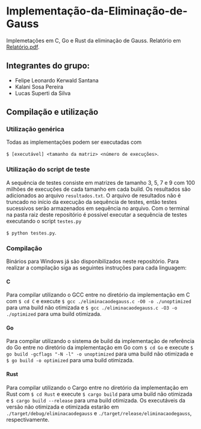 # Implementação-da-Eliminação-de-Gauss
Implemetações em C, Go e Rust da eliminação de Gauss. Relatório em [Relatório.pdf](Relatório.pdf).
## Integrantes do grupo:
- Felipe Leonardo Kerwald Santana
- Kalani Sosa Pereira
- Lucas Superti da Silva

## Compilação e utilização
### Utilização genérica
Todas as implementações podem ser executadas com

`$ [executável] <tamanho da matriz> <número de execuções>`.

### Utilização do script de teste
A sequência de testes consiste em matrizes de tamanho 3, 5, 7 e 9 com 100 milhões de execuções de cada tamanho em cada build. Os resultados são adicionados ao arquivo `resultados.txt`. O arquivo de resultados não é truncado no início da execução da sequência de testes, então testes sucessivos serão armazenados em sequência no arquivo. Com o terminal na pasta raiz deste repositório é possível executar a sequência de testes executando o script `testes.py`

`$ python testes.py`.

### Compilação
Binários para Windows já são disponibilizados neste repositório. Para realizar a compilação siga as seguintes instruções para cada linguagem:
#### C
Para compilar utilizando o GCC entre no diretório da implementação em C com `$ cd C` e execute `$ gcc ./eliminacaodegauss.c -O0 -o ./unoptimized` para uma build não otimizada e `$ gcc ./eliminacaodegauss.c -O3 -o ./optimized` para uma build otimizada.
#### Go
Para compilar utilizando o sistema de build da implementação de referência do Go entre no diretório da implementação em Go com `$ cd Go` e execute `$ go build -gcflags "-N -l" -o unoptimized` para uma build não otimizada e `$ go build -o optimized` para uma build otimizada.
#### Rust
Para compilar utilizando o Cargo entre no diretório da implementação em Rust com `$ cd Rust` e execute `$ cargo build` para uma build não otimizada e `$ cargo build --release` para uma build otimizada. Os executáveis da versão não otimizada e otimizada estarão em `./target/debug/eliminacaodegauss` e `./target/release/eliminacaodegauss`, respectivamente.
